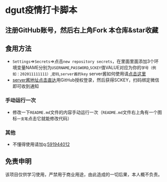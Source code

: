 # dgut疫情打卡脚本

## 注册GitHub账号，然后右上角Fork 本仓库&star收藏


## 食用方法

- `Settings`=>`Secrets`=>点击`new repository secrets`，在里面里面添加3个环境变量NAME分别为`USERNAME`,`PASSWORD`,`SCKEY`值VALUE对应为你的`学号（例如：202011111111）`,`密码`,`server酱的key` server酱如何使用请[点击这里](https://zhuanlan.zhihu.com/p/108201220?from_voters_page=true)
- [server酱地址点击直达](http://sc.ftqq.com/3.version)用GitHub授权登录，然后获得SCKEY，扫码绑定微信即可收到通知

### 手动运行一次
- 修改一下`README.md`文件的内容手动运行一次（`README.md`文件右上角有一个图标`一支笔`点击它就能修改代码）

### 其他

- 不懂得使用请加q:[591944012](https://im.qq.com/index)

## 免责申明
    
该项目仅供学习使用，严禁用于商业用途，由此造成的一切后果，本人概不负责。
